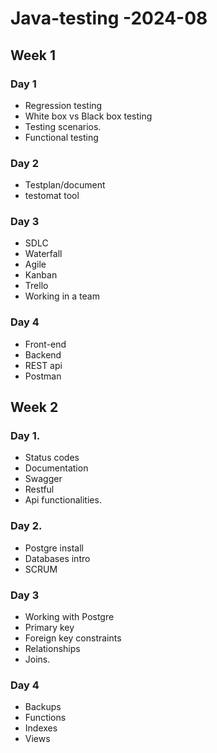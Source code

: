 # Java-testing -2024-08

## Week 1

### Day 1

-   Regression testing
-   White box vs Black box testing
-   Testing scenarios.
-   Functional testing

### Day 2

-   Testplan/document
-   testomat tool

### Day 3

-   SDLC
-   Waterfall
-   Agile
-   Kanban
-   Trello
-   Working in a team

### Day 4

-   Front-end
-   Backend
-   REST api
-   Postman

## Week 2

### Day 1.

-   Status codes
-   Documentation
-   Swagger
-   Restful
-   Api functionalities.

### Day 2.

-   Postgre install
-   Databases intro
-   SCRUM

### Day 3

-   Working with Postgre
-   Primary key
-   Foreign key constraints
-   Relationships
-   Joins.

### Day 4

-   Backups
-   Functions
-   Indexes
-   Views

